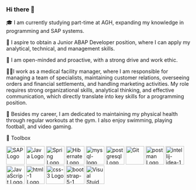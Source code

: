 ### Hi there 👋

<!--
**wojcikiewicz1/wojcikiewicz1** is a ✨ _special_ ✨ repository because its `README.md` (this file) appears on your GitHub profile.

Here are some ideas to get you started:

- 🔭 I’m currently working on ...
- 🌱 I’m currently learning ...
- 👯 I’m looking to collaborate on ...
- 🤔 I’m looking for help with ...
- 💬 Ask me about ...
- 📫 How to reach me: ...
- 😄 Pronouns: ...
- ⚡ Fun fact: ...
-->

🎓 I am currently studying part-time at AGH, expanding my knowledge in programming and SAP systems.

🔎 I aspire to obtain a Junior ABAP Developer position, where I can apply my analytical, technical, and management skills.

🌱 I am open-minded and proactive, with a strong drive and work ethic.

🧑‍⚕️I work as a medical facility manager, where I am responsible for managing a team of specialists, maintaining customer relations, overseeing orders and financial settlements, and handling marketing activities. My role requires strong organizational skills, analytical thinking, and effective communication, which directly translate into key skills for a programming position.

💪 Besides my career, I am dedicated to maintaining my physical health through regular workouts at the gym. I also enjoy swimming, playing football, and video gaming.

🧰 Toolbox

<img src="https://cdn.worldvectorlogo.com/logos/sap-3.svg" alt="SAP Logo" width="50" height="50"/> <img src="https://cdn.worldvectorlogo.com/logos/java.svg" alt="Java Logo" width="50" height="50"/>  <img src="https://cdn.worldvectorlogo.com/logos/spring-3.svg" alt="Spring Logo" width="50" height="50"/>  <img src="https://cdn.worldvectorlogo.com/logos/hibernate.svg" alt="Hibernate Logo" width="50" height="50"/>  <img src="https://cdn.worldvectorlogo.com/logos/mysql-logo.svg" alt="mysql-logo Logo" width="50" height="50"/>  <img src="https://cdn.worldvectorlogo.com/logos/postgresql.svg" alt="postgresql Logo" width="50" height="50"/> <img src="https://cdn.worldvectorlogo.com/logos/git.svg" alt="Git" width="50" height="50"/>  <img src="https://cdn.worldvectorlogo.com/logos/postman.svg" alt="postman Logo" width="50" height="50"/>  <img src="https://cdn.worldvectorlogo.com/logos/intellij-idea-1.svg" alt="intellij-idea-1 Logo" width="50" height="50"/> <img src="https://cdn.worldvectorlogo.com/logos/logo-javascript.svg" alt="JavaScript Logo" width="50" height="50"/> <img src="https://cdn.worldvectorlogo.com/logos/html-1.svg" alt="html-1 Logo" width="50" height="50"/> <img src="https://cdn.worldvectorlogo.com/logos/css-3.svg" alt="css-3 Logo" width="50" height="50"/> <img src="https://cdn.worldvectorlogo.com/logos/bootstrap-5-1.svg" alt="bootstrap-5-1 Logo" width="50" height="50"/> <img src="https://cdn.worldvectorlogo.com/logos/visual-studio-code-1.svg" alt="Visual Stuid Code Logo" width="50" height="50"/>




